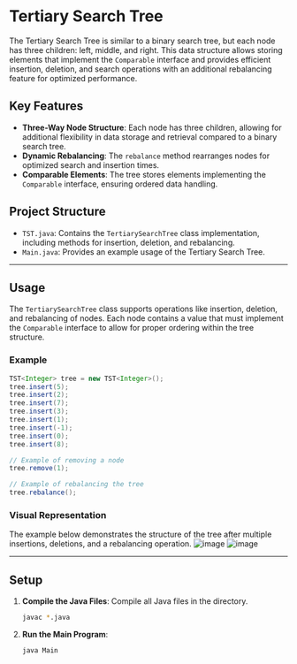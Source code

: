 # Tertiary Search Tree
The Tertiary Search Tree is similar to a binary search tree, but each node has three children: left, middle, and right. This data structure allows storing elements that implement the `Comparable` interface and provides efficient insertion, deletion, and search operations with an additional rebalancing feature for optimized performance.

## Key Features
- **Three-Way Node Structure**: Each node has three children, allowing for additional flexibility in data storage and retrieval compared to a binary search tree.
- **Dynamic Rebalancing**: The `rebalance` method rearranges nodes for optimized search and insertion times.
- **Comparable Elements**: The tree stores elements implementing the `Comparable` interface, ensuring ordered data handling.

## Project Structure
- `TST.java`: Contains the `TertiarySearchTree` class implementation, including methods for insertion, deletion, and rebalancing.
- `Main.java`: Provides an example usage of the Tertiary Search Tree.

---

## Usage
The `TertiarySearchTree` class supports operations like insertion, deletion, and rebalancing of nodes. Each node contains a value that must implement the `Comparable` interface to allow for proper ordering within the tree structure.

### Example
```java
TST<Integer> tree = new TST<Integer>();
tree.insert(5);
tree.insert(2);
tree.insert(7);
tree.insert(3);
tree.insert(1);
tree.insert(-1);
tree.insert(0);
tree.insert(8);

// Example of removing a node
tree.remove(1);

// Example of rebalancing the tree
tree.rebalance();
```

### Visual Representation
The example below demonstrates the structure of the tree after multiple insertions, deletions, and a rebalancing operation.
![image](https://user-images.githubusercontent.com/21160813/186788529-7ceb15fb-3919-4e92-98fb-8b895e2b1902.png)
![image](https://user-images.githubusercontent.com/21160813/186788550-e6e07f64-e7bb-41ab-b636-6727c1efd328.png)

---

## Setup
1. **Compile the Java Files**:
   Compile all Java files in the directory.
   ```bash
   javac *.java
   ```

2. **Run the Main Program**:
   ```bash
   java Main
   ```
